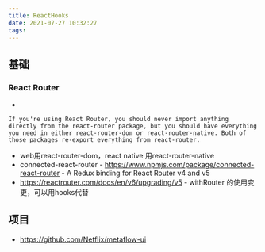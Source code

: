 ```yaml
---
title: ReactHooks
date: 2021-07-27 10:32:27
tags:
---
```

## 基础
### React Router
- 
```
If you're using React Router, you should never import anything directly from the react-router package, but you should have everything you need in either react-router-dom or react-router-native. Both of those packages re-export everything from react-router.
```
- web用react-router-dom，react native 用react-router-native
- connected-react-router - https://www.npmjs.com/package/connected-react-router - A Redux binding for React Router v4 and v5
- https://reactrouter.com/docs/en/v6/upgrading/v5 - withRouter 的使用变更，可以用hooks代替



## 项目
- https://github.com/Netflix/metaflow-ui